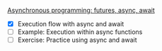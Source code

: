 [Asynchronous programming: futures, async, await](https://dart.dev/codelabs/async-await)

- [x] Execution flow with async and await
- [ ] Example: Execution within async functions
- [ ] Exercise: Practice using async and await
